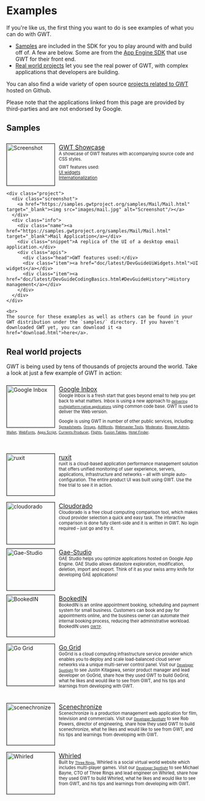 <style>
    div.demo {
      padding: 3px;
      padding-left: 20px;
      background-image: url("images/newwindow.gif");
      background-repeat: no-repeat;
      background-position: left center;
    }

    ul.demo {
      margin-top: 20px;
      margin-bottom: 10px;
    }

    ul.demo li {
      list-style-image: url("images/newwindow.gif");
      list-style-type: disc;
    }

    .project {
      clear: both;
      margin-bottom: 1.25em;
      padding: 10px 0 10px 0;
    }

    .project .screenshot {
      float: left;
    }

    .project .name {
      font-size: medium;
      background-image: url("/webtoolkit/images/newwindow.gif");
      background-repeat: no-repeat;
      background-position: left center;
    }

    .project .screenshot img {
      width: 125px;
      height: 109px;
      border: 1px solid;
      margin-right: 10px;
    }

    .project .info .apis {
      margin-top: 0.5em;
    }

    .project .head {
      font-size: .8em;
    }

    .project .info .apis .item {
      margin-left: 10px;
      font-size: .8em;
    }

    .example {
      margin-top: 1em;
    }

    .project .snippet {
      font-size: .8em;
    }

    .project .snippet a {
      font-size: .8em;
    }
</style>

Examples
===

If you're like us, the first thing you want to do is see examples of what you can do with GWT.

*   [Samples](#samples) are included in the SDK for you to play around with and build off of. A few are below. Some are from the [App Engine SDK](https://developers.google.com/appengine/) that use GWT for their front end.
*   [Real world projects](#real-world-projects) let you see the real power of GWT, with complex applications that developers are building.

You can also find a wide variety of open source [projects related to GWT](https://github.com/search?q=GWT) hosted on Github.

Please note that the applications linked from this page are provided by third-parties and are not endorsed by Google.

## Samples<a id="samples"></a>

<div class="section">
  <div class="example">

  <div class="project">
      <div class="screenshot">
        <a href="https://samples.gwtproject.org/samples/Showcase/Showcase.html" target="_blank"><img src="images/showcase.jpg" alt="Screenshot"/></a>
      </div>
      <div class="info">
        <div class="name"><a href="https://samples.gwtproject.org/samples/Showcase/Showcase.html" target="_blank">GWT Showcase</a></div>
        <div class="snippet">A showcase of GWT features with accompanying source code and CSS styles.</div>
        <div class="apis">
          <div class="head">GWT features used:</div>
          <div class="item"><a href="doc/latest/DevGuideUiWidgets.html">UI widgets</a></div>
          <div class="item"><a href="doc/latest/DevGuideI18n.html">Internationalization</a></div>
        </div>
      </div>
    </div>  

    <div class="project">
      <div class="screenshot">
        <a href="https://samples.gwtproject.org/samples/Mail/Mail.html" target="_blank"><img src="images/mail.jpg" alt="Screenshot"/></a>
      </div>
      <div class="info">
        <div class="name"><a href="https://samples.gwtproject.org/samples/Mail/Mail.html" target="_blank">Mail Application</a></div>
        <div class="snippet">A replica of the UI of a desktop email application.</div>
        <div class="apis">
          <div class="head">GWT features used:</div>
          <div class="item"><a href="doc/latest/DevGuideUiWidgets.html">UI widgets</a></div>
          <div class="item"><a href="doc/latest/DevGuideCodingBasics.html#DevGuideHistory">History management</a></div>
        </div>
      </div>
    </div>

    <br>
    The source for these examples as well as others can be found in your GWT distribution under the `samples/` directory. If you haven't downloaded GWT yet, you can download it <a href="download.html">here</a>.

  </div>
</div>

## Real world projects<a id="real-world-projects"></a>

GWT is being used by tens of thousands of projects around the world. Take a look at just a few example of GWT in action:

<div class="project">
  <div class="screenshot">
    <a href="http://www.google.com/inbox" target="_blank"><img src="images/inbox.png" alt="Google Inbox"/></a>
  </div>
  <div class="info">
    <div class="name"><a href="http://www.google.com/inbox" target="_blank">Google Inbox</a></div>
    <div class="snippet">Google Inbox is a fresh start that goes beyond email to help you get back to what matters.
	Inbox is using a new approach to
	<a href="https://www.youtube.com/watch?feature=player_embedded&v=KdCs85jqcH0#t=747">delivering multiplatform native applications</a>
	using common code base. GWT is used to deliver the Web version.
	<p>Google is using GWT in number of other public services, including:
		<a href="https://docs.google.com/spreadsheets" target="_blank">Spreadsheets</a>,
		<a href="https://groups.google.com/forum/" target="_blank">Groups</a>,
		<a href="https://adwords.google.com " target="_blank">AdWords</a>,
		<a href="https://www.google.com/webmasters/tools/home" target="_blank">Webmaster Tools</a>,
		<a href="https://www.google.com/moderator/" target="_blank">Moderator</a>,
		<a href="https://www.blogger.com/" target="_blank">Blogger&nbsp;Admin</a>,
		<a href="https://www.google.com/wallet/" target="_blank">Wallet</a>,
		<a href="https://www.google.com/fonts/" target="_blank">WebFonts</a>,
		<a href="https://www.google.com/script/" target="_blank">Apps&nbsp;Script</a>,
		<a href="https://www.google.com/producer/" target="_blank">Currents&nbsp;Producer</a>,
		<a href="https://www.google.com/flights/" target="_blank">Flights</a>,
		<a href="https://www.google.com/fusiontables/DataSource?dsrcid=2049253" target="_blank">Fusion&nbsp;Tables</a>,
		<a href="https://www.google.com/hotels/" target="_blank">Hotel&nbsp;Finder</a>.
	</p>
 </div>
  </div>
</div>

<div class="project">
  <div class="screenshot">
    <a href="https://ruxit.com" target="_blank"><img src="images/ruxit.png" alt="ruxit"/></a>
  </div>
  <div class="info">
    <div class="name"><a href="https://ruxit.com" target="_blank">ruxit</a></div>
    <div class="snippet">ruxit is a cloud-based application performance management solution that offers unified monitoring of
user experience, servers, applications, infrastructure and networks &ndash; all with simple auto-configuration. The entire product UI
was built using GWT. Use the free trial to see it in action.</div>
  </div>
</div>

<div class="project">
  <div class="screenshot">
    <a href="https://www.cloudorado.com" target="_blank"><img src="images/cloudorado.png" alt="cloudorado"/></a>
  </div>
  <div class="info">
    <div class="name"><a href="https://www.cloudorado.com" target="_blank">Cloudorado</a></div>
    <div class="snippet">Cloudorado is a free cloud computing comparison tool, which makes cloud provider selection a quick and easy task.
	The interactive comparison is done fully client-side and it is written in GWT. No login required &ndash; just go and try it.</div>
  </div>
</div>

<div class="project">
  <div class="screenshot">
    <a href="http://gaestudio.arcbees.com" target="_blank"><img src="images/gaestudio.png" alt="Gae-Studio"/></a>
  </div>
  <div class="info">
    <div class="name"><a href="http://gaestudio.arcbees.com" target="_blank">Gae-Studio</a></div>
    <div class="snippet">GAE Studio helps you optimize applications hosted on Google App Engine. GAE Studio
    allows datastore exploration, modification, deletion, import and export. Think of it as your swiss army knife for developing GAE applications!</div>
  </div>
</div>

<div class="project">
  <div class="screenshot">
    <a href="https://getbookedin.com/?cid=256" target="_blank"><img src="images/bookedin.png" alt="BookedIN"/></a>
  </div>
  <div class="info">
    <div class="name"><a href="https://getbookedin.com/?cid=256" target="_blank">BookedIN</a></div>
    <div class="snippet">BookedIN is an online appointment booking, scheduling and payment system for small business.
      Customers can book and pay for appointments online, and the business owner can automate their internal booking
      process, reducing their administrative workload. BookedIN uses <a href="https://gwtp.arcbees.com">GWTP</a>. </div>
    </div>
</div>

<div class="project">
  <div class="screenshot">
    <a href="http://www.gogrid.com" target="_blank"><img src="images/go_grid.jpg" alt="Go Grid"/></a>
  </div>
  <div class="info">
    <div class="name"><a href="http://www.gogrid.com" target="_blank">Go Grid</a></div>
    <div class="snippet">GoGrid is a cloud computing infrastructure service provider which
enables you to deploy and scale load-balanced cloud server networks via a
unique multi-server control panel. Visit our <a href="developer_spotlight.html">Developer Spotlight</a> to see Justin Kitagawa, senior product manager and lead
developer on GoGrid, share how they used GWT to build GoGrid, what he
likes and would like to see from GWT, and his tips and learnings from
developing with GWT.</div>
  </div>
</div>

<div class="project">
  <div class="screenshot">
    <a href="https://www.scenechronize.com" target="_blank"><img src="images/scenechronize.jpg" alt="scenechronize"/></a>
  </div>
  <div class="info">
    <div class="name"><a href="https://www.scenechronize.com" target="_blank">Scenechronize</a></div>
    <div class="snippet">Scenechronize is a production management web application for film,
television and commercials. Visit our <a href="developer_spotlight.html">Developer Spotlight</a> to see Rob Powers, director of engineering, share
how they used GWT to build scenechronize, what he likes and would like to
see from GWT, and his tips and learnings from developing with GWT.</div>
  </div>
</div>

<div class="project">
  <div class="screenshot">
    <a href="http://www.whirled.com/" target="_blank"><img src="images/whirled.jpg" alt="Whirled"/></a>
  </div>
  <div class="info">
    <div class="name"><a href="http://www.whirled.com/" target="_blank">Whirled</a></div>
    <div class="snippet">Built by <a href="http://www.threerings.net">Three Rings</a>, Whirled
is a social virtual world website which includes multi-player games.
Visit our <a href="developer_spotlight.html">Developer Spotlight</a> to see Michael Bayne, CTO of Three Rings and lead engineer on Whirled, share
how they used GWT to build Whirled, what he likes and would like to see
from GWT, and his tips and learnings from developing with GWT.</div>
  </div>
</div>
